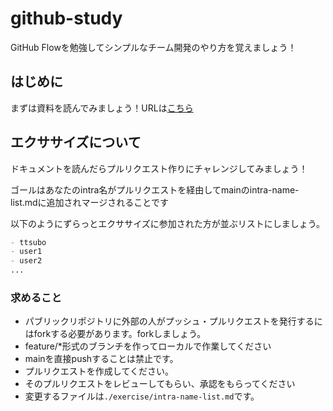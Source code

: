 # github-study

GitHub Flowを勉強してシンプルなチーム開発のやり方を覚えましょう！

## はじめに

まずは資料を読んでみましょう！URLは[こちら](https://docs.google.com/presentation/d/1AkIJfF2L5j7Sc4k5fFOxz_pFHv_j9t1M0sD1iCJcOkY/edit?usp=sharing)

## エクササイズについて

ドキュメントを読んだらプルリクエスト作りにチャレンジしてみましょう！

ゴールはあなたのintra名がプルリクエストを経由してmainのintra-name-list.mdに追加されマージされることです

以下のようにずらっとエクササイズに参加された方が並ぶリストにしましょう。

``` md
- ttsubo
- user1
- user2
...
```

### 求めること
- パブリックリポジトリに外部の人がプッシュ・プルリクエストを発行するにはforkする必要があります。forkしましょう。
- feature/*形式のブランチを作ってローカルで作業してください
- mainを直接pushすることは禁止です。
- プルリクエストを作成してください。
- そのプルリクエストをレビューしてもらい、承認をもらってください
- 変更するファイルは`./exercise/intra-name-list.md`です。
